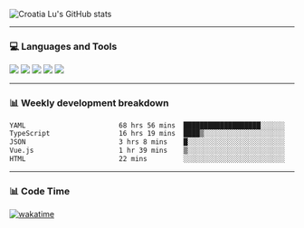 ![Croatia Lu's GitHub stats](https://github-readme-stats.vercel.app/api?username=croatialu&show_icons=true&theme=transparent)

<hr>

### 💻 Languages and Tools

<code><a href="https://nodejs.org/en"><img src="https://api.iconify.design/skill-icons:nodejs-light.svg" /></a></code>
<code><a href="https://www.typescriptlang.org/"><img src="https://api.iconify.design/logos:typescript-icon.svg" /></a></code>
<code><a href="https://react.dev"><img src="https://api.iconify.design/logos:react.svg" /></a></code>
<code><a href="https://github.com/vuejs/core"><img src="https://api.iconify.design/logos:vue.svg" /></a></code> 
<code><a href="https://www.docker.com/"><img src="https://api.iconify.design/logos:docker-icon.svg" /></a></code> 

<hr>

### 📊 Weekly development breakdown

<!--START_SECTION:waka-->

```txt
YAML                       68 hrs 56 mins  ███████████████████░░░░░░   75.37 %
TypeScript                 16 hrs 19 mins  ████▒░░░░░░░░░░░░░░░░░░░░   17.84 %
JSON                       3 hrs 8 mins    █░░░░░░░░░░░░░░░░░░░░░░░░   03.43 %
Vue.js                     1 hr 39 mins    ▒░░░░░░░░░░░░░░░░░░░░░░░░   01.81 %
HTML                       22 mins         ░░░░░░░░░░░░░░░░░░░░░░░░░   00.41 %
```

<!--END_SECTION:waka-->

<hr>

### 📊 Code Time

[![wakatime](https://wakatime.com/badge/user/385c169e-5cb1-4640-b485-74e2af473e5d.svg)](https://wakatime.com/@croatialu)
